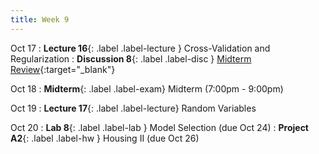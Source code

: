 ```yaml
---
title: Week 9
---
```


Oct 17
: **Lecture 16**{: .label .label-lecture } Cross-Validation and Regularization
: **Discussion 8**{: .label .label-disc } [Midterm Review](https://drive.google.com/file/d/17qJ-OugSe0DkRY-sgho62m9yOG9n4rE_/view?usp=sharing){:target="_blank"}

Oct 18
: **Midterm**{: .label .label-exam} Midterm (7:00pm - 9:00pm)

Oct 19
: **Lecture 17**{: .label .label-lecture} Random Variables

Oct 20
: **Lab 8**{: .label .label-lab } Model Selection (due Oct 24)
: **Project A2**{: .label .label-hw } Housing II (due Oct 26)
